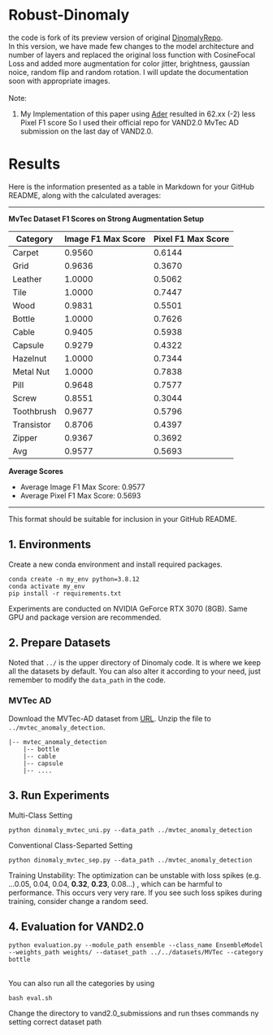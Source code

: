 # Robust-Dinomaly 

the code is fork of its preview version of original [DinomalyRepo](https://github.com/guojiajeremy/Dinomaly). 
 <br>
In this version, we have made few changes to the model architecture and number of layers and replaced the original loss function with CosineFocal Loss and added more augmentation for color jitter, brightness, gaussian noice, random flip and random rotation. I will update the documentation soon with appropriate images.
<br>
<br>
Note: 
1. My Implementation of this paper using  [Ader](https://github.com/zhangzjn/ader) resulted in 62.xx (-2) less Pixel F1 score So I used their official repo for VAND2.0 MvTec AD submission on the last day of VAND2.0.

# Results

Here is the information presented as a table in Markdown for your GitHub README, along with the calculated averages:

---

**MvTec Dataset F1 Scores on Strong Augmentation Setup**

| Category     | Image F1 Max Score | Pixel F1 Max Score |
|--------------|---------------------|--------------------|
| Carpet       | 0.9560              | 0.6144             |
| Grid         | 0.9636              | 0.3670             |
| Leather      | 1.0000              | 0.5062             |
| Tile         | 1.0000              | 0.7447             |
| Wood         | 0.9831              | 0.5501             |
| Bottle       | 1.0000              | 0.7626             |
| Cable        | 0.9405              | 0.5938             |
| Capsule      | 0.9279              | 0.4322             |
| Hazelnut     | 1.0000              | 0.7344             |
| Metal Nut    | 1.0000              | 0.7838             |
| Pill         | 0.9648              | 0.7577             |
| Screw        | 0.8551              | 0.3044             |
| Toothbrush   | 0.9677              | 0.5796             |
| Transistor   | 0.8706              | 0.4397             |
| Zipper       | 0.9367              | 0.3692             |
| Avg          | 0.9577              | 0.5693            |

**Average Scores**

- Average Image F1 Max Score: 0.9577
- Average Pixel F1 Max Score: 0.5693

---

This format should be suitable for inclusion in your GitHub README.


## 1. Environments

Create a new conda environment and install required packages.

```
conda create -n my_env python=3.8.12
conda activate my_env
pip install -r requirements.txt
```
Experiments are conducted on NVIDIA GeForce RTX 3070 (8GB). Same GPU and package version are recommended. 

## 2. Prepare Datasets
Noted that `../` is the upper directory of Dinomaly code. It is where we keep all the datasets by default.
You can also alter it according to your need, just remember to modify the `data_path` in the code. 

### MVTec AD

Download the MVTec-AD dataset from [URL](https://www.mvtec.com/company/research/datasets/mvtec-ad).
Unzip the file to `../mvtec_anomaly_detection`.
```
|-- mvtec_anomaly_detection
    |-- bottle
    |-- cable
    |-- capsule
    |-- ....
```


## 3. Run Experiments
Multi-Class Setting
```
python dinomaly_mvtec_uni.py --data_path ../mvtec_anomaly_detection
```


Conventional Class-Separted Setting
```
python dinomaly_mvtec_sep.py --data_path ../mvtec_anomaly_detection
```


Training Unstability: The optimization can be unstable with loss spikes (e.g. ...0.05, 0.04, 0.04, **0.32**, **0.23**, 0.08...)
, which can be harmful to performance. This occurs very very rare. If you see such loss spikes during training, consider change a random seed.

## 4. Evaluation for VAND2.0
```
python evaluation.py --module_path ensemble --class_name EnsembleModel --weights_path weights/ --dataset_path ../../datasets/MVTec --category bottle
```
<br>
You can also run all the categories by using

```
bash eval.sh
```
Change the directory to vand2.0_submissions and run thses commands ny setting correct dataset path 
